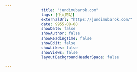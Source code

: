---
                title: "jundimubarok.com"
                tags: [个人网站]
                externalUrl: "https://jundimubarok.com/"
                date: 9955-08-08
                showDate: false
                showAuthor: false
                showReadingTime: false
                showEdit: false
                showLikes: false
                showViews: false
                layoutBackgroundHeaderSpace: false
                ---

